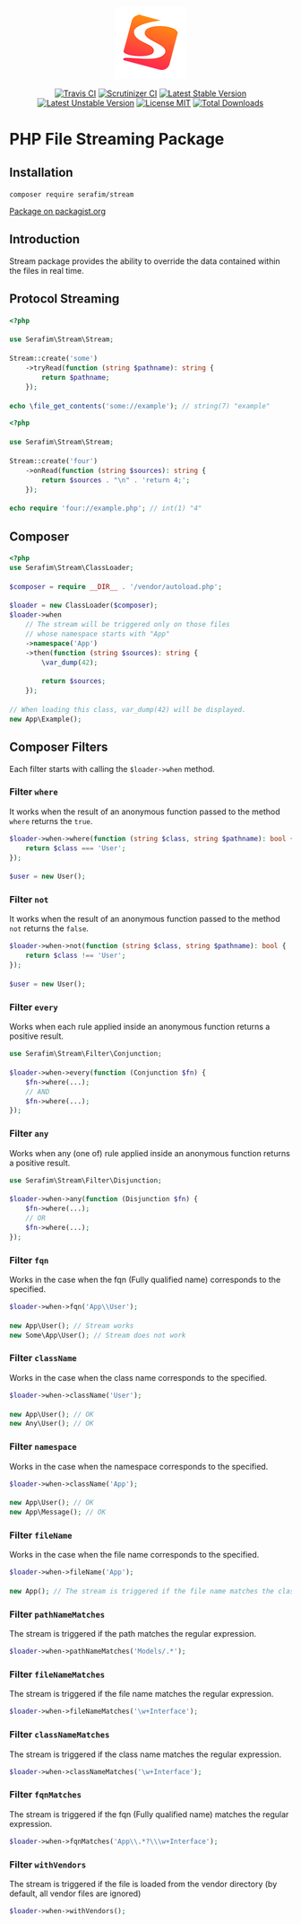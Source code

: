 <p align="center">
    <img src="./resources/logo.png" width="128" alt="Stream" />
</p>

<p align="center">
    <a href="https://travis-ci.org/SerafimArts/Stream"><img src="https://travis-ci.org/SerafimArts/Stream.svg?branch=master" alt="Travis CI" /></a>
    <a href="https://scrutinizer-ci.com/g/SerafimArts/Stream/?branch=master"><img src="https://scrutinizer-ci.com/g/SerafimArts/Stream/badges/quality-score.png?b=master" alt="Scrutinizer CI" /></a>
    <a href="https://packagist.org/packages/serafim/stream"><img src="https://poser.pugx.org/serafim/stream/version" alt="Latest Stable Version"></a>
    <a href="https://packagist.org/packages/serafim/stream"><img src="https://poser.pugx.org/serafim/stream/v/unstable" alt="Latest Unstable Version"></a>
    <a href="https://raw.githubusercontent.com/serafim/stream/master/LICENSE.md"><img src="https://img.shields.io/badge/license-MIT-brightgreen.svg?style=flat-square" alt="License MIT"></a>
    <a href="https://packagist.org/packages/serafim/stream"><img src="https://poser.pugx.org/serafim/stream/downloads" alt="Total Downloads"></a>
</p>

# PHP File Streaming Package

## Installation

`composer require serafim/stream`

[Package on packagist.org](https://packagist.org/packages/serafim/stream)

## Introduction

Stream package provides the ability to override the data contained within the 
files in real time.

## Protocol Streaming

```php
<?php

use Serafim\Stream\Stream;

Stream::create('some')
    ->tryRead(function (string $pathname): string {
        return $pathname;
    });

echo \file_get_contents('some://example'); // string(7) "example"
```

```php
<?php

use Serafim\Stream\Stream;

Stream::create('four')
    ->onRead(function (string $sources): string {
        return $sources . "\n" . 'return 4;';
    });

echo require 'four://example.php'; // int(1) "4"
```

## Composer

```php
<?php
use Serafim\Stream\ClassLoader;

$composer = require __DIR__ . '/vendor/autoload.php';

$loader = new ClassLoader($composer);
$loader->when
    // The stream will be triggered only on those files
    // whose namespace starts with "App"
    ->namespace('App')
    ->then(function (string $sources): string {
        \var_dump(42);
        
        return $sources;
    });

// When loading this class, var_dump(42) will be displayed.
new App\Example();
```

## Composer Filters

Each filter starts with calling the `$loader->when` method.

### Filter `where`

It works when the result of an anonymous function passed to the method `where` 
returns the `true`.

```php
$loader->when->where(function (string $class, string $pathname): bool {
    return $class === 'User';
});

$user = new User();
```

### Filter `not`

It works when the result of an anonymous function passed to the method `not` 
returns the `false`.

```php
$loader->when->not(function (string $class, string $pathname): bool {
    return $class !== 'User';
});

$user = new User();
```

### Filter `every`

Works when each rule applied inside an anonymous function returns
a positive result.

```php
use Serafim\Stream\Filter\Conjunction;

$loader->when->every(function (Conjunction $fn) {
    $fn->where(...);
    // AND
    $fn->where(...);
});
```

### Filter `any`

Works when any (one of) rule applied inside an anonymous function returns
a positive result.

```php
use Serafim\Stream\Filter\Disjunction;

$loader->when->any(function (Disjunction $fn) {
    $fn->where(...); 
    // OR
    $fn->where(...);
});
```

### Filter `fqn`

Works in the case when the fqn (Fully qualified name) corresponds 
to the specified.

```php
$loader->when->fqn('App\\User');

new App\User(); // Stream works
new Some\App\User(); // Stream does not work
```

### Filter `className`

Works in the case when the class name corresponds 
to the specified.

```php
$loader->when->className('User');

new App\User(); // OK
new Any\User(); // OK
```

### Filter `namespace`

Works in the case when the namespace corresponds 
to the specified.

```php
$loader->when->className('App');

new App\User(); // OK
new App\Message(); // OK
```

### Filter `fileName`

Works in the case when the file name corresponds 
to the specified.

```php
$loader->when->fileName('App');

new App(); // The stream is triggered if the file name matches the class name.
```

### Filter `pathNameMatches`

The stream is triggered if the path matches the regular expression.

```php
$loader->when->pathNameMatches('Models/.*');
```

### Filter `fileNameMatches`

The stream is triggered if the file name matches the regular expression.

```php
$loader->when->fileNameMatches('\w+Interface');
```

### Filter `classNameMatches`

The stream is triggered if the class name matches the regular expression.

```php
$loader->when->classNameMatches('\w+Interface');
```

### Filter `fqnMatches`

The stream is triggered if the fqn (Fully qualified name) matches the regular expression.

```php
$loader->when->fqnMatches('App\\.*?\\\w+Interface');
```

### Filter `withVendors`

The stream is triggered if the file is loaded from the vendor 
directory (by default, all vendor files are ignored)

```php
$loader->when->withVendors();
```



